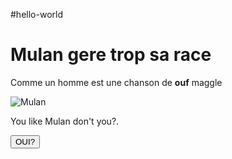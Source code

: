 #hello-world
<!doctype html>
<html>
  <body>
    <h1>Mulan gere trop sa race</h1>
    <p>Comme un homme est une chanson de <strong>ouf</strong> maggle </p>
    <img src="http://i.f1g.fr/media/figaro/805x453_crop/2015/03/31/XVMd7cef328-d793-11e4-8789-649be609c2c0.jpg" alt="Mulan">
    <p id="demo">You like Mulan don't you?.</p> 
    <button type="button"
onclick="document.getElementById('demo').innerHTML = 'SWAG DE POULE!'">
OUI?</button>
  
   </body>
</html>  

